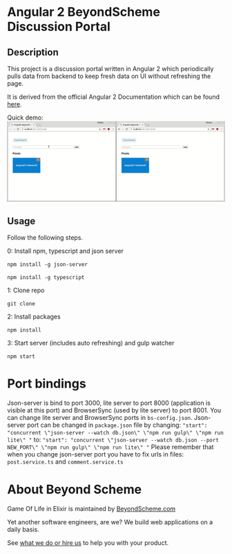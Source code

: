 # Angular 2 BeyondScheme Discussion Portal

## Description
This project is a discussion portal written in Angular 2 which periodically pulls data from backend to keep fresh data on UI without refreshing the page.

It is derived from the official Angular 2 Documentation which can be found [here](https://angular.io/docs/ts/latest/tutorial/).

Quick demo:
<img src="/demo.gif"/>


## Usage
Follow the following steps.

0: Install npm, typescript and json server
```
npm install -g json-server
```
```
npm install -g typescript
```
1: Clone repo
```
git clone
```
2: Install packages
```
npm install
```
3: Start server (includes auto refreshing) and gulp watcher
```
npm start
```

# Port bindings
Json-server is bind to port 3000, lite server to port 8000 (application is visible at this port) and BrowserSync (used by lite server) to port 8001.
You can change lite server and BrowserSync ports in `bs-config.json`. Json-server port can be changed in `package.json` file by changing:
`"start": "concurrent \"json-server --watch db.json\" \"npm run gulp\" \"npm run lite\" "` to:
`"start": "concurrent \"json-server --watch db.json --port NEW_PORT\" \"npm run gulp\" \"npm run lite\" "`
Please remember that when you change json-server port you have to fix urls in files:
`post.service.ts` and `comment.service.ts`

# About Beyond Scheme

Game Of Life in Elixir is maintained by [BeyondScheme.com](http://beyondscheme.com/?utm_source=github)

Yet another software engineers, are we?
We build web applications on a daily basis.

See [what we do or hire us](http://beyondscheme.com/?utm_source=github) to help you with your product.
